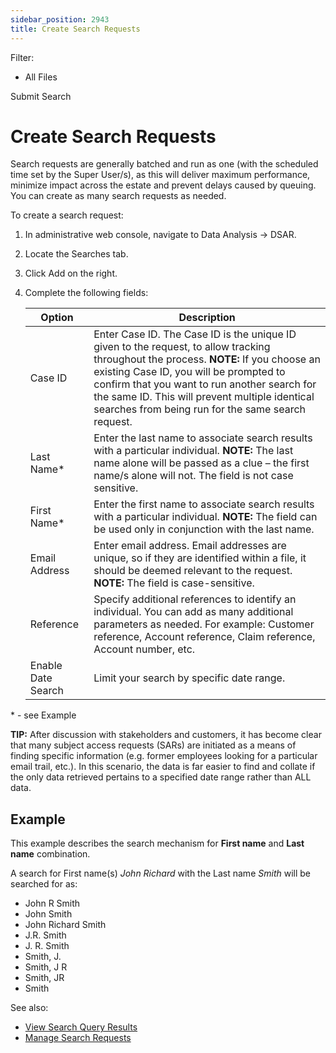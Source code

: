 ```yaml
---
sidebar_position: 2943
title: Create Search Requests
---
```


Filter: 

* All Files

Submit Search

# Create Search Requests

Search requests are generally batched and run as one (with the scheduled time set by the Super User/s), as this will deliver maximum performance, minimize impact across the estate and prevent delays caused by queuing. You can create as many search requests as needed.

To create a search request:

1. In administrative web console, navigate to Data Analysis → DSAR.
2. Locate the Searches tab.
3. Click Add on the right.
4. Complete the following fields:

   | Option | Description |
   | --- | --- |
   | Case ID | Enter Case ID. The Case ID is the unique ID given to the request, to allow tracking throughout the process.  **NOTE:** If you choose an existing Case ID, you will be prompted to confirm that you want to run another search for the same ID. This will prevent multiple identical searches from being run for the same search request. |
   | Last Name\* | Enter the last name to associate search results with a particular individual.  **NOTE:** The last name alone will be passed as a clue – the first name/s alone will not.  The field is not case sensitive. |
   | First Name\* | Enter the first name to associate search results with a particular individual.  **NOTE:** The field can be used only in conjunction with the last name. |
   | Email Address | Enter email address. Email addresses are unique, so if they are identified within a file, it should be deemed relevant to the request.  **NOTE:** The field is case-sensitive. |
   | Reference | Specify additional references to identify an individual. You can add as many additional parameters as needed. For example: Customer reference, Account reference, Claim reference, Account number, etc. |
   | Enable Date Search | Limit your search by specific date range. |

\* - see Example

**TIP:** After discussion with stakeholders and customers, it has become clear that many subject access requests (SARs) are initiated as a means of finding specific information (e.g. former employees looking for a particular email trail, etc.). In this scenario, the data is far easier to find and collate if the only data retrieved pertains to a specified date range rather than ALL data.

## Example

This example describes the search mechanism for **First name** and **Last name** combination.

A search for First name(s) *John Richard* with the Last name *Smith* will be searched for as:

* John R Smith
* John Smith
* John Richard Smith
* J.R. Smith
* J. R. Smith
* Smith, J.
* Smith, J R
* Smith, JR
* Smith

See also:

* [View Search Query Results](ViewSearchResults)
* [Manage Search Requests](Searches)
